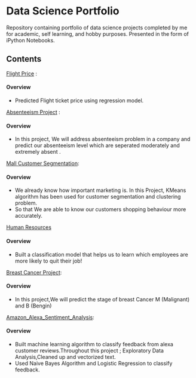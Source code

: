 # Data Science Portfolio
Repository containing portfolio of data science projects completed by me for academic, self learning, and hobby purposes. Presented in the form of iPython Notebooks.


## Contents
[Flight Price](https://github.com/ugursavci/My-Data-Science-Portfolio/tree/main/Flight%20Price) :  
#### Overview

- Predicted Flight ticket price using regression model.

[Absenteeism Project](https://github.com/ugursavci/My-Data-Science-Portfolio/tree/main/Absenteeism_Project) : 
#### Overview

- In this project, We will address absenteeism problem in a company and predict our absenteeism level which are seperated moderately and extremely absent .

[Mall Customer Segmentation](https://github.com/ugursavci/My-Data-Science-Portfolio/tree/main/Mall_Customer_Segmentation):
#### Overview
- We already know how important marketing is. In this Project, KMeans algorithm has been used for customer segmentation and clustering problem.
- So that We are able to know our customers shopping behaviour more accurately.

[Human Resources](https://github.com/ugursavci/My-Data-Science-Portfolio/tree/main/Human_Resources)
#### Overview
- Built  a classification model that helps us to learn  which employees are more likely to quit their job!


[Breast Cancer Project](https://github.com/ugursavci/My-Data-Science-Portfolio/tree/main/Breast_Cancer_Project-main):
#### Overview
- In this project,We will predict the stage of breast Cancer M (Malignant) and B (Bengin)

[Amazon_Alexa_Sentiment_Analysis](https://github.com/ugursavci/My-Data-Science-Portfolio/blob/main/Public_Relationns/Alexa_Review_Classification.ipynb):
#### Overview
- Built machine learning algorithm to classify feedback from alexa customer reviews.Throughout this project ; Exploratory Data Analysis,Cleaned up and vectorized text.
- Used Naive Bayes Algorithm and Logistic Regression to classify feedback.
